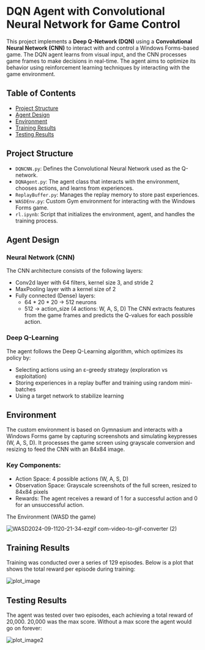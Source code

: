 # DQN Agent with Convolutional Neural Network for Game Control

This project implements a **Deep Q-Network (DQN)** using a **Convolutional Neural Network (CNN)** to interact with and control a Windows Forms-based game. The DQN agent learns from visual input, and the CNN processes game frames to make decisions in real-time. The agent aims to optimize its behavior using reinforcement learning techniques by interacting with the game environment.

## Table of Contents
- [Project Structure](#project-structure)
- [Agent Design](#agent-design)
- [Environment](#environment)
- [Training Results](#training-results)
- [Testing Results](#testing-results)

## Project Structure
- `DQNCNN.py`: Defines the Convolutional Neural Network used as the Q-network.
- `DQNAgent.py`: The agent class that interacts with the environment, chooses actions, and learns from experiences.
- `ReplayBuffer.py`: Manages the replay memory to store past experiences.
- `WASDEnv.py`: Custom Gym environment for interacting with the Windows Forms game.
- `rl.ipynb`: Script that initializes the environment, agent, and handles the training process.

## Agent Design
### Neural Network (CNN)
The CNN architecture consists of the following layers:

- Conv2d layer with 64 filters, kernel size 3, and stride 2
- MaxPooling layer with a kernel size of 2
- Fully connected (Dense) layers:
  - 64 * 20 * 20 -> 512 neurons
  - 512 -> action_size (4 actions: W, A, S, D)
The CNN extracts features from the game frames and predicts the Q-values for each possible action.

### Deep Q-Learning
The agent follows the Deep Q-Learning algorithm, which optimizes its policy by:

- Selecting actions using an ε-greedy strategy (exploration vs exploitation)
- Storing experiences in a replay buffer and training using random mini-batches
- Using a target network to stabilize learning

## Environment
The custom environment is based on Gymnasium and interacts with a Windows Forms game by capturing screenshots and simulating keypresses (W, A, S, D). It processes the game screen using grayscale conversion and resizing to feed the CNN with an 84x84 image.

### Key Components:
- Action Space: 4 possible actions (W, A, S, D)
- Observation Space: Grayscale screenshots of the full screen, resized to 84x84 pixels
- Rewards: The agent receives a reward of 1 for a successful action and 0 for an unsuccessful action.

The Environment (WASD the game)

![WASD2024-09-1120-21-34-ezgif com-video-to-gif-converter (2)](https://github.com/user-attachments/assets/0dca93f1-40e3-4026-93bc-b38cd00b5e79)

## Training Results
Training was conducted over a series of 129 episodes. Below is a plot that shows the total reward per episode during training:

![plot_image](https://github.com/user-attachments/assets/3aa5c9b0-a381-4006-a8e3-fc348b7fd039)


## Testing Results
The agent was tested over two episodes, each achieving a total reward of 20,000. 20,000 was the max score. Without a max score the agent would go on forever:

![plot_image2](https://github.com/user-attachments/assets/0786e3e2-d997-458d-b36c-5ff450f14a6d)
